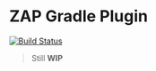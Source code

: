 # ZAP Gradle Plugin

[![Build Status](https://travis-ci.org/ContinuousSecurityTooling/zap-gradle-plugin.svg?branch=master)](https://travis-ci.org/ContinuousSecurityTooling/zap-gradle-plugin)

> Still **WIP**